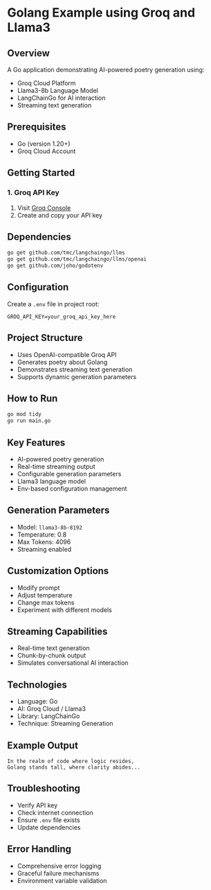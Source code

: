 # Golang Example using Groq and Llama3

## Overview

A Go application demonstrating AI-powered poetry generation using:
- Groq Cloud Platform
- Llama3-8b Language Model
- LangChainGo for AI interaction
- Streaming text generation

## Prerequisites

- Go (version 1.20+)
- Groq Cloud Account

## Getting Started

### 1. Groq API Key

1. Visit [Groq Console](https://console.groq.com/keys)
2. Create and copy your API key

## Dependencies

```bash
go get github.com/tmc/langchaingo/llms
go get github.com/tmc/langchaingo/llms/openai
go get github.com/joho/godotenv
```

## Configuration

Create a `.env` file in project root:
```
GROQ_API_KEY=your_groq_api_key_here
```

## Project Structure

- Uses OpenAI-compatible Groq API
- Generates poetry about Golang
- Demonstrates streaming text generation
- Supports dynamic generation parameters

## How to Run

```bash
go mod tidy
go run main.go
```

## Key Features

- AI-powered poetry generation
- Real-time streaming output
- Configurable generation parameters
- Llama3 language model
- Env-based configuration management

## Generation Parameters

- Model: `llama3-8b-8192`
- Temperature: 0.8
- Max Tokens: 4096
- Streaming enabled

## Customization Options

- Modify prompt
- Adjust temperature
- Change max tokens
- Experiment with different models

## Streaming Capabilities

- Real-time text generation
- Chunk-by-chunk output
- Simulates conversational AI interaction

## Technologies

- Language: Go
- AI: Groq Cloud / Llama3
- Library: LangChainGo
- Technique: Streaming Generation

## Example Output

```
In the realm of code where logic resides,
Golang stands tall, where clarity abides...
```

## Troubleshooting

- Verify API key
- Check internet connection
- Ensure `.env` file exists
- Update dependencies

## Error Handling

- Comprehensive error logging
- Graceful failure mechanisms
- Environment variable validation